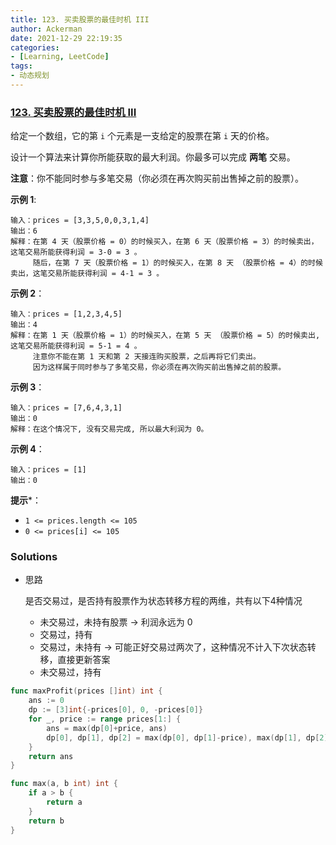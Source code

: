 ```yaml
---
title: 123. 买卖股票的最佳时机 III
author: Ackerman
date: 2021-12-29 22:19:35
categories:
- [Learning, LeetCode]
tags:
- 动态规划
---
```


### [123. 买卖股票的最佳时机 III](https://leetcode-cn.com/problems/best-time-to-buy-and-sell-stock-iii/)

给定一个数组，它的第 `i` 个元素是一支给定的股票在第 `i` 天的价格。

设计一个算法来计算你所能获取的最大利润。你最多可以完成 **两笔** 交易。

**注意**：你不能同时参与多笔交易（你必须在再次购买前出售掉之前的股票）。

<!-- more -->

**示例 1**:

```
输入：prices = [3,3,5,0,0,3,1,4]
输出：6
解释：在第 4 天（股票价格 = 0）的时候买入，在第 6 天（股票价格 = 3）的时候卖出，这笔交易所能获得利润 = 3-0 = 3 。
     随后，在第 7 天（股票价格 = 1）的时候买入，在第 8 天 （股票价格 = 4）的时候卖出，这笔交易所能获得利润 = 4-1 = 3 。
```

**示例 2**：

```
输入：prices = [1,2,3,4,5]
输出：4
解释：在第 1 天（股票价格 = 1）的时候买入，在第 5 天 （股票价格 = 5）的时候卖出, 这笔交易所能获得利润 = 5-1 = 4 。   
     注意你不能在第 1 天和第 2 天接连购买股票，之后再将它们卖出。   
     因为这样属于同时参与了多笔交易，你必须在再次购买前出售掉之前的股票。
```

**示例 3**：

```
输入：prices = [7,6,4,3,1] 
输出：0 
解释：在这个情况下, 没有交易完成, 所以最大利润为 0。
```

**示例 4**：

```
输入：prices = [1]
输出：0
```

 

**提示***：

- `1 <= prices.length <= 105`
- `0 <= prices[i] <= 105`



### Solutions

- 思路

  是否交易过，是否持有股票作为状态转移方程的两维，共有以下4种情况

  - 未交易过，未持有股票 -> 利润永远为 0
  - 交易过，持有
  - 交易过，未持有 -> 可能正好交易过两次了，这种情况不计入下次状态转移，直接更新答案
  - 未交易过，持有

```go
func maxProfit(prices []int) int {
    ans := 0
    dp := [3]int{-prices[0], 0, -prices[0]}
    for _, price := range prices[1:] {
        ans = max(dp[0]+price, ans)
        dp[0], dp[1], dp[2] = max(dp[0], dp[1]-price), max(dp[1], dp[2]+price), max(dp[2], -price)
    }
    return ans
}

func max(a, b int) int {
    if a > b {
        return a
    }
    return b
}
```
